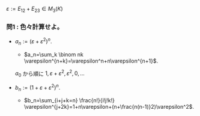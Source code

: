 $\varepsilon:=E_{12}+E_{23}\in M_3(K)$
### 問1 : 色々計算せよ。
- $a_n:=(\varepsilon+\varepsilon^2)^n$.
  - $a_n=\sum_k \binom nk \varepsilon^{n+k}=\varepsilon^n+n\varepsilon^{n+1}$.

  $a_0$ から順に $1,\varepsilon+\varepsilon^2,\varepsilon^2,0,\ldots$
- $b_n:=(1+\varepsilon+\varepsilon^2)^n$.
  - $b_n=\sum_{i+j+k=n} \frac{n!}{i!j!k!} \varepsilon^{j+2k}=1+n\varepsilon+(n+\frac{n(n-1)}2)\varepsilon^2$.
